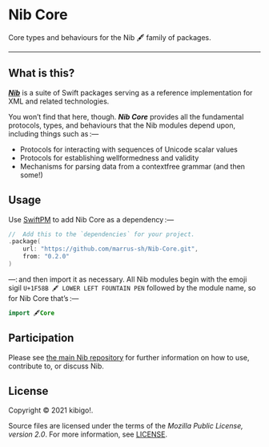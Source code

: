 #  Nib Core  #

Core types and behaviours for the Nib 🖋 family of packages.

___


##  What is this?  ##

[**_Nib_**](https://github.com/marrus-sh/Nib) is a suite of Swift packages serving as a reference implementation for XML and related technologies.

You won’t find that here, though.
**_Nib Core_** provides all the fundamental protocols, types, and behaviours that the Nib modules depend upon, including things such as :—

 +  Protocols for interacting with sequences of Unicode scalar values
 +  Protocols for establishing wellformedness and validity
 +  Mechanisms for parsing data from a contextfree grammar (and then some!)


##  Usage  ##

Use [SwiftPM](https://swift.org/package-manager/) to add Nib Core as a dependency :—

```swift
//  Add this to the `dependencies` for your project.
.package(
	url: "https://github.com/marrus-sh/Nib-Core.git",
	from: "0.2.0"
)
```

—: and then import it as necessary.
All Nib modules begin with the emoji sigil `U+1F58B 🖋 LOWER LEFT FOUNTAIN PEN` followed by the module name, so for Nib Core that’s :—

```swift
import 🖋Core
```

##  Participation  ##

Please see [the main Nib repository](https://github.com/marrus-sh/Nib) for further information on how to use, contribute to, or discuss Nib.

##  License  ##

Copyright © 2021 kibigo!.

Source files are licensed under the terms of the _Mozilla Public License, version 2.0_.
For more information, see [LICENSE](LICENSE).
